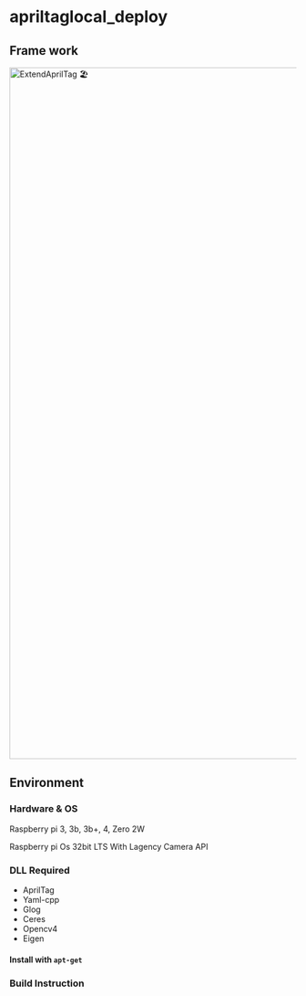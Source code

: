 # apriltaglocal_deploy

## Frame work
<img width="1212" alt="ExtendAprilTag 🏖" src="https://user-images.githubusercontent.com/49317738/205873966-8dde88b9-9dbe-4849-a10b-4fe369b37046.png">

## Environment
### Hardware & OS

Raspberry pi 3, 3b, 3b+, 4, Zero 2W

Raspberry pi Os 32bit LTS With Lagency Camera API

### DLL Required
* AprilTag
* Yaml-cpp
* Glog
* Ceres
* Opencv4
* Eigen
#### Install with `apt-get`


### Build Instruction

